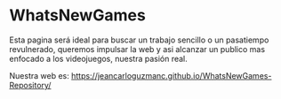 # WhatsNewGames
Esta pagina será ideal para buscar un trabajo sencillo o un pasatiempo revulnerado, queremos impulsar la web y asi alcanzar un publico mas enfocado a los videojuegos, nuestra pasión real.

Nuestra web es: https://jeancarloguzmanc.github.io/WhatsNewGames-Repository/
